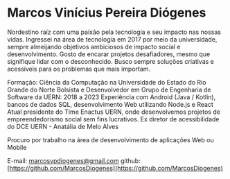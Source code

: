 # Marcos Vinícius Pereira Diógenes

Nordestino raíz com uma paixão pela tecnologia e seu impacto nas nossas vidas. Ingressei na área de tecnologia em 2017 por meio da universidade, sempre almeijando objetivos ambiciosos de impacto social e desenvolvimento. Gosto de encarar projetos desafiadores, mesmo que signifique lidar com o desconhecido. Busco sempre soluções criativas e acessíveis para os problemas que mais importam.

Formação: Ciência da Computação na Universidade do Estado do Rio Grande do Norte
Bolsista e Desenvolvedor em Grupo de Engenharia de Software da UERN: 2018 a 2023
Experiência com Android (Java / Kotlin), bancos de dados SQL, desenvolvimento Web utilizando Node.js e React
Atual presidente do Time Enactus UERN, onde desenvolvemos projetos de empreendedorismo social sem fins lucrativos.
Ex diretor de acessibilidade do DCE UERN - Anatália de Melo Alves

Procuro por trabalho na área de desenvolvimento de aplicações Web ou Mobile

E-mail: [marcosvpdiogenes@gmail.com](mailto:marcosvpdiogenes@gmail.com)
github: [https://github.com/MarcosDiogenes](https://github.com/MarcosDiogenes)